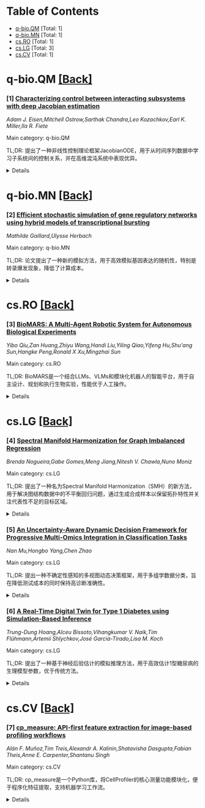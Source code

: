 <div id=toc></div>

# Table of Contents

- [q-bio.QM](#q-bio.QM) [Total: 1]
- [q-bio.MN](#q-bio.MN) [Total: 1]
- [cs.RO](#cs.RO) [Total: 1]
- [cs.LG](#cs.LG) [Total: 3]
- [cs.CV](#cs.CV) [Total: 1]


<div id='q-bio.QM'></div>

# q-bio.QM [[Back]](#toc)

### [1] [Characterizing control between interacting subsystems with deep Jacobian estimation](https://arxiv.org/abs/2507.01946)
*Adam J. Eisen,Mitchell Ostrow,Sarthak Chandra,Leo Kozachkov,Earl K. Miller,Ila R. Fiete*

Main category: q-bio.QM

TL;DR: 提出了一种非线性控制理论框架JacobianODE，用于从时间序列数据中学习子系统间的控制关系，并在高维混沌系统中表现优异。


<details>
  <summary>Details</summary>
Motivation: 传统线性方法无法描述非线性复杂系统中的子系统控制关系，需要一种数据驱动的非线性方法。

Method: 开发了JacobianODE，一种深度学习方法，直接从数据中估计任意动态系统的Jacobian矩阵。

Result: JacobianODE在高维混沌系统中优于现有方法，并在多区域RNN中展示了学习过程中感官区对认知区控制增强的现象。

Conclusion: 为生物子系统间相互作用提供了理论支持的数据驱动理解框架。

Abstract: Biological function arises through the dynamical interactions of multiple
subsystems, including those between brain areas, within gene regulatory
networks, and more. A common approach to understanding these systems is to
model the dynamics of each subsystem and characterize communication between
them. An alternative approach is through the lens of control theory: how the
subsystems control one another. This approach involves inferring the
directionality, strength, and contextual modulation of control between
subsystems. However, methods for understanding subsystem control are typically
linear and cannot adequately describe the rich contextual effects enabled by
nonlinear complex systems. To bridge this gap, we devise a data-driven
nonlinear control-theoretic framework to characterize subsystem interactions
via the Jacobian of the dynamics. We address the challenge of learning
Jacobians from time-series data by proposing the JacobianODE, a deep learning
method that leverages properties of the Jacobian to directly estimate it for
arbitrary dynamical systems from data alone. We show that JacobianODEs
outperform existing Jacobian estimation methods on challenging systems,
including high-dimensional chaos. Applying our approach to a multi-area
recurrent neural network (RNN) trained on a working memory selection task, we
show that the "sensory" area gains greater control over the "cognitive" area
over learning. Furthermore, we leverage the JacobianODE to directly control the
trained RNN, enabling precise manipulation of its behavior. Our work lays the
foundation for a theoretically grounded and data-driven understanding of
interactions among biological subsystems.

</details>


<div id='q-bio.MN'></div>

# q-bio.MN [[Back]](#toc)

### [2] [Efficient stochastic simulation of gene regulatory networks using hybrid models of transcriptional bursting](https://arxiv.org/abs/2507.01922)
*Mathilde Gaillard,Ulysse Herbach*

Main category: q-bio.MN

TL;DR: 论文提出了一种新的模拟方法，用于高效模拟基因表达的随机性，特别是转录爆发现象，降低了计算成本。


<details>
  <summary>Details</summary>
Motivation: 单细胞数据揭示了相同基因组和环境下的细胞间存在生物随机性，尤其是转录爆发现象。现有的模拟方法如SSA计算成本高，而PDMPs模型又难以普及。

Method: 提出了一种简单的模拟方法，类似于SSA但计算成本更低，适用于描述任意数量相互作用基因的爆发性PDMP模型。

Result: 通过模拟两基因切换开关，发现双峰分布并非由转录爆发本身解释，而是由基因间相互作用产生的不同爆发频率引起。

Conclusion: 新方法为模拟基因表达随机性提供了高效且易于实现的工具，有助于理解细胞间变异的机制。

Abstract: Single-cell data reveal the presence of biological stochasticity between
cells of identical genome and environment, in particular highlighting the
transcriptional bursting phenomenon. To account for this property, gene
expression may be modeled as a continuous-time Markov chain where biochemical
species are described in a discrete way, leading to Gillespie's stochastic
simulation algorithm (SSA) which turns out to be computationally expensive for
realistic mRNA and protein copy numbers. Alternatively, hybrid models based on
piecewise-deterministic Markov processes (PDMPs) offer an effective compromise
for capturing cell-to-cell variability, but their simulation remains limited to
specialized mathematical communities. With a view to making them more
accessible, we present here a simple simulation method that is reminiscent of
SSA, while allowing for much lower computational cost. We detail the algorithm
for a bursty PDMP describing an arbitrary number of interacting genes, and
prove that it simulates exact trajectories of the model. As an illustration, we
use the algorithm to simulate a two-gene toggle switch: this example highlights
the fact that bimodal distributions as observed in real data are not explained
by transcriptional bursting per se, but rather by distinct burst frequencies
that may emerge from interactions between genes.

</details>


<div id='cs.RO'></div>

# cs.RO [[Back]](#toc)

### [3] [BioMARS: A Multi-Agent Robotic System for Autonomous Biological Experiments](https://arxiv.org/abs/2507.01485)
*Yibo Qiu,Zan Huang,Zhiyu Wang,Handi Liu,Yiling Qiao,Yifeng Hu,Shu'ang Sun,Hangke Peng,Ronald X Xu,Mingzhai Sun*

Main category: cs.RO

TL;DR: BioMARS是一个结合LLMs、VLMs和模块化机器人的智能平台，用于自主设计、规划和执行生物实验，性能优于人工操作。


<details>
  <summary>Details</summary>
Motivation: 解决现有LLMs和VLMs在生物研究中应用受限的问题，如协议设计僵化、适应性差、错误处理不足和操作复杂。

Method: 采用分层架构：Biologist Agent通过检索增强生成合成协议；Technician Agent将其转化为可执行机器人伪代码；Inspector Agent通过多模态感知和异常检测确保程序完整性。

Result: 系统在细胞传代和培养任务中性能优于或等同于人工操作，并在视网膜色素上皮细胞分化中优于传统策略。

Conclusion: BioMARS展示了通用AI驱动实验室自动化的可行性，以及语言推理在生物研究中的变革性作用。

Abstract: Large language models (LLMs) and vision-language models (VLMs) have the
potential to transform biological research by enabling autonomous
experimentation. Yet, their application remains constrained by rigid protocol
design, limited adaptability to dynamic lab conditions, inadequate error
handling, and high operational complexity. Here we introduce BioMARS
(Biological Multi-Agent Robotic System), an intelligent platform that
integrates LLMs, VLMs, and modular robotics to autonomously design, plan, and
execute biological experiments. BioMARS uses a hierarchical architecture: the
Biologist Agent synthesizes protocols via retrieval-augmented generation; the
Technician Agent translates them into executable robotic pseudo-code; and the
Inspector Agent ensures procedural integrity through multimodal perception and
anomaly detection. The system autonomously conducts cell passaging and culture
tasks, matching or exceeding manual performance in viability, consistency, and
morphological integrity. It also supports context-aware optimization,
outperforming conventional strategies in differentiating retinal pigment
epithelial cells. A web interface enables real-time human-AI collaboration,
while a modular backend allows scalable integration with laboratory hardware.
These results highlight the feasibility of generalizable, AI-driven laboratory
automation and the transformative role of language-based reasoning in
biological research.

</details>


<div id='cs.LG'></div>

# cs.LG [[Back]](#toc)

### [4] [Spectral Manifold Harmonization for Graph Imbalanced Regression](https://arxiv.org/abs/2507.01132)
*Brenda Nogueira,Gabe Gomes,Meng Jiang,Nitesh V. Chawla,Nuno Moniz*

Main category: cs.LG

TL;DR: 提出了一种名为Spectral Manifold Harmonization（SMH）的新方法，用于解决图结构数据中的不平衡回归问题，通过生成合成样本以保留拓扑特性并关注代表性不足的目标区域。


<details>
  <summary>Details</summary>
Motivation: 图结构数据在科学领域中普遍存在，但现有研究在解决不平衡回归问题时忽视了特定目标值范围的重要性，导致模型偏向于平均目标值。

Method: SMH方法通过生成合成图样本，保留拓扑特性，并专注于代表性不足的目标分布区域。

Result: 实验结果表明，SMH在化学和药物发现基准数据集上显著提升了目标域范围的预测性能。

Conclusion: SMH为解决图结构数据中的不平衡回归问题提供了一种有效方法，特别适用于关注特定目标值范围的科学应用。

Abstract: Graph-structured data is ubiquitous in scientific domains, where models often
face imbalanced learning settings. In imbalanced regression, domain preferences
focus on specific target value ranges representing the most scientifically
valuable cases; we observe a significant lack of research. In this paper, we
present Spectral Manifold Harmonization (SMH), a novel approach for addressing
this imbalanced regression challenge on graph-structured data by generating
synthetic graph samples that preserve topological properties while focusing on
often underrepresented target distribution regions. Conventional methods fail
in this context because they either ignore graph topology in case generation or
do not target specific domain ranges, resulting in models biased toward average
target values. Experimental results demonstrate the potential of SMH on
chemistry and drug discovery benchmark datasets, showing consistent
improvements in predictive performance for target domain ranges.

</details>


### [5] [An Uncertainty-Aware Dynamic Decision Framework for Progressive Multi-Omics Integration in Classification Tasks](https://arxiv.org/abs/2507.01032)
*Nan Mu,Hongbo Yang,Chen Zhao*

Main category: cs.LG

TL;DR: 提出一种不确定性感知的多视图动态决策框架，用于多组学数据分类，旨在降低测试成本的同时保持高诊断准确性。


<details>
  <summary>Details</summary>
Motivation: 高通量多组学技术成本高，可能导致资源浪费，因此需要一种方法在减少测试的同时保持准确性。

Method: 在单组学层面，改进神经网络激活函数以生成Dirichlet分布参数，利用主观逻辑量化分类结果的信念质量和不确定性；在多组学层面，基于Dempster-Shafer理论融合异构模态，动态决策机制逐步引入数据。

Result: 在四个基准数据集上评估，50%以上案例仅需单组学数据即可准确分类，减少冗余测试，同时保持与全组学模型相当的诊断性能。

Conclusion: 该方法在降低测试成本的同时，保持了高诊断准确性和生物学洞察力。

Abstract: Background and Objective: High-throughput multi-omics technologies have
proven invaluable for elucidating disease mechanisms and enabling early
diagnosis. However, the high cost of multi-omics profiling imposes a
significant economic burden, with over reliance on full omics data potentially
leading to unnecessary resource consumption. To address these issues, we
propose an uncertainty-aware, multi-view dynamic decision framework for omics
data classification that aims to achieve high diagnostic accuracy while
minimizing testing costs. Methodology: At the single-omics level, we refine the
activation functions of neural networks to generate Dirichlet distribution
parameters, utilizing subjective logic to quantify both the belief masses and
uncertainty mass of classification results. Belief mass reflects the support of
a specific omics modality for a disease class, while the uncertainty parameter
captures limitations in data quality and model discriminability, providing a
more trustworthy basis for decision-making. At the multi omics level, we employ
a fusion strategy based on Dempster-Shafer theory to integrate heterogeneous
modalities, leveraging their complementarity to boost diagnostic accuracy and
robustness. A dynamic decision mechanism is then applied that omics data are
incrementally introduced for each patient until either all data sources are
utilized or the model confidence exceeds a predefined threshold, potentially
before all data sources are utilized. Results and Conclusion: We evaluate our
approach on four benchmark multi-omics datasets, ROSMAP, LGG, BRCA, and KIPAN.
In three datasets, over 50% of cases achieved accurate classification using a
single omics modality, effectively reducing redundant testing. Meanwhile, our
method maintains diagnostic performance comparable to full-omics models and
preserves essential biological insights.

</details>


### [6] [A Real-Time Digital Twin for Type 1 Diabetes using Simulation-Based Inference](https://arxiv.org/abs/2507.01740)
*Trung-Dung Hoang,Alceu Bissoto,Vihangkumar V. Naik,Tim Flühmann,Artemii Shlychkov,José Garcia-Tirado,Lisa M. Koch*

Main category: cs.LG

TL;DR: 提出了一种基于神经后验估计的模拟推理方法，用于高效估计1型糖尿病的生理模型参数，优于传统方法。


<details>
  <summary>Details</summary>
Motivation: 1型糖尿病的葡萄糖-胰岛素交互复杂，传统方法在高维参数空间和实时推断中效率低下。

Method: 采用基于神经后验估计的模拟推理方法，捕捉饮食、胰岛素和葡萄糖水平的复杂关系。

Result: 实验表明，该方法在参数估计和泛化能力上优于传统方法，并提供实时后验推断。

Conclusion: 该方法为1型糖尿病的数字孪生提供了高效、可靠的参数估计解决方案。

Abstract: Accurately estimating parameters of physiological models is essential to
achieving reliable digital twins. For Type 1 Diabetes, this is particularly
challenging due to the complexity of glucose-insulin interactions. Traditional
methods based on Markov Chain Monte Carlo struggle with high-dimensional
parameter spaces and fit parameters from scratch at inference time, making them
slow and computationally expensive. In this study, we propose a
Simulation-Based Inference approach based on Neural Posterior Estimation to
efficiently capture the complex relationships between meal intake, insulin, and
glucose level, providing faster, amortized inference. Our experiments
demonstrate that SBI not only outperforms traditional methods in parameter
estimation but also generalizes better to unseen conditions, offering real-time
posterior inference with reliable uncertainty quantification.

</details>


<div id='cs.CV'></div>

# cs.CV [[Back]](#toc)

### [7] [cp_measure: API-first feature extraction for image-based profiling workflows](https://arxiv.org/abs/2507.01163)
*Alán F. Muñoz,Tim Treis,Alexandr A. Kalinin,Shatavisha Dasgupta,Fabian Theis,Anne E. Carpenter,Shantanu Singh*

Main category: cs.CV

TL;DR: cp_measure是一个Python库，将CellProfiler的核心测量功能模块化，便于程序化特征提取，支持机器学习工作流。


<details>
  <summary>Details</summary>
Motivation: 当前工具（如CellProfiler）在自动化、可重复分析方面存在障碍，阻碍了机器学习工作流。

Method: 提取CellProfiler的核心测量功能，设计为模块化、API优先的工具。

Result: cp_measure的特征与CellProfiler高度一致，并能无缝集成到Python生态系统中。

Conclusion: cp_measure支持可重复、自动化的图像分析流程，适用于计算生物学中的机器学习应用。

Abstract: Biological image analysis has traditionally focused on measuring specific
visual properties of interest for cells or other entities. A complementary
paradigm gaining increasing traction is image-based profiling - quantifying
many distinct visual features to form comprehensive profiles which may reveal
hidden patterns in cellular states, drug responses, and disease mechanisms.
While current tools like CellProfiler can generate these feature sets, they
pose significant barriers to automated and reproducible analyses, hindering
machine learning workflows. Here we introduce cp_measure, a Python library that
extracts CellProfiler's core measurement capabilities into a modular, API-first
tool designed for programmatic feature extraction. We demonstrate that
cp_measure features retain high fidelity with CellProfiler features while
enabling seamless integration with the scientific Python ecosystem. Through
applications to 3D astrocyte imaging and spatial transcriptomics, we showcase
how cp_measure enables reproducible, automated image-based profiling pipelines
that scale effectively for machine learning applications in computational
biology.

</details>
